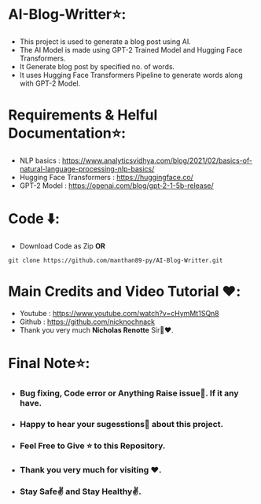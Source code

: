 # AI-Blog-Writter⭐:

* This project is used to generate a blog post using AI.
* The AI Model is made using GPT-2 Trained Model and Hugging Face Transformers.
* It Generate blog post by specified no. of words.
* It uses Hugging Face Transformers Pipeline to generate words along with GPT-2 Model.


# Requirements & Helful Documentation⭐:

* NLP basics : https://www.analyticsvidhya.com/blog/2021/02/basics-of-natural-language-processing-nlp-basics/
* Hugging Face Transformers : https://huggingface.co/
* GPT-2 Model : https://openai.com/blog/gpt-2-1-5b-release/

# Code ⬇️:
* Download Code as Zip **OR**
```
git clone https://github.com/manthan89-py/AI-Blog-Writter.git
```

# Main Credits and Video Tutorial ❤️:
* Youtube : https://www.youtube.com/watch?v=cHymMt1SQn8
* Github : https://github.com/nicknochnack
* Thank you very much **Nicholas Renotte** Sir🤝❤️.


# Final Note⭐:
* <h3> Bug fixing, Code error or Anything Raise issue🤚. If it any have.</h3>
* <h3> Happy to hear your sugesstions🤝 about this project.</h3>
* <h3> Feel Free to Give ⭐ to this Repository.</h3>
* <h3> Thank you very much for visiting ❤️.</h3>
* <h3> Stay Safe✌️ and Stay Healthy✌️.</h3>


